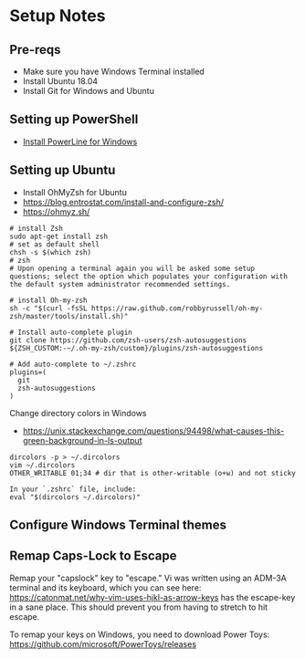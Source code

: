 # Setup Notes

## Pre-reqs

* Make sure you have Windows Terminal installed
* Install Ubuntu 18.04
* Install Git for Windows and Ubuntu

## Setting up PowerShell

* [Install PowerLine for Windows](https://docs.microsoft.com/en-us/windows/terminal/tutorials/powerline-setup)

## Setting up Ubuntu

* Install OhMyZsh for Ubuntu
* https://blog.entrostat.com/install-and-configure-zsh/
* https://ohmyz.sh/

```
# install Zsh
sudo apt-get install zsh
# set as default shell
chsh -s $(which zsh)
# zsh
# Upon opening a terminal again you will be asked some setup questions; select the option which populates your configuration with the default system administrator recommended settings.

# install Oh-my-zsh
sh -c "$(curl -fsSL https://raw.github.com/robbyrussell/oh-my-zsh/master/tools/install.sh)"

# Install auto-complete plugin
git clone https://github.com/zsh-users/zsh-autosuggestions ${ZSH_CUSTOM:-~/.oh-my-zsh/custom}/plugins/zsh-autosuggestions

# Add auto-complete to ~/.zshrc
plugins=(
  git
  zsh-autosuggestions
)
```

Change directory colors in Windows

* https://unix.stackexchange.com/questions/94498/what-causes-this-green-background-in-ls-output

```
dircolors -p > ~/.dircolors
vim ~/.dircolors
OTHER_WRITABLE 01;34 # dir that is other-writable (o+w) and not sticky

In your `.zshrc` file, include:
eval "$(dircolors ~/.dircolors)"
```

## Configure Windows Terminal themes


## Remap Caps-Lock to Escape

Remap your "capslock" key to "escape." Vi was written using an ADM-3A terminal and its keyboard, which you can see here: https://catonmat.net/why-vim-uses-hjkl-as-arrow-keys has the escape-key in a sane place. This should prevent you from having to stretch to hit escape.

To remap your keys on Windows, you need to download Power Toys: https://github.com/microsoft/PowerToys/releases


